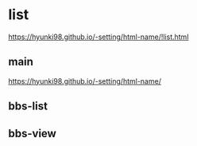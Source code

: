 # list

https://hyunki98.github.io/-setting/html-name/!list.html

## main

https://hyunki98.github.io/-setting/html-name/

## bbs-list

## bbs-view
